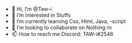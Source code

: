 - 👋 Hi, I’m @Taw-i
- 👀 I’m interested in Stuffs
- 🌱 I’m currently learning Css, Html, Java, -script
- 💞️ I’m looking to collaborate on Nothing rn
- 📫 How to reach me Discord: TAW-i#2546

<!---
Taw-i/Taw-i is a ✨ special ✨ repository because its `README.md` (this file) appears on your GitHub profile.
You can click the Preview link to take a look at your changes.
--->
